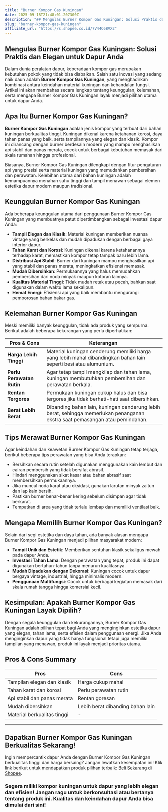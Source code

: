 ```yaml
---
title: "Burner Kompor Gas Kuningan"
date: 2025-09-18T21:48:01.207300Z
description: "## Mengulas Burner Kompor Gas Kuningan: Solusi Praktis dan Elegan untuk Dapur Anda..."
slug: "burner-kompor-gas-kuningan"
affiliate_url: "https://s.shopee.co.id/7V44C68VX2"
---
```

## Mengulas Burner Kompor Gas Kuningan: Solusi Praktis dan Elegan untuk Dapur Anda

Dalam dunia peralatan dapur, keberadaan kompor gas merupakan kebutuhan pokok yang tidak bisa diabaikan. Salah satu inovasi yang sedang naik daun adalah **Burner Kompor Gas Kuningan**, yang menghadirkan kombinasi antara keindahan material kuningan dan kehandalan fungsi. Artikel ini akan membahas secara lengkap tentang keunggulan, kelemahan, serta mengapa Burner Kompor Gas Kuningan layak menjadi pilihan utama untuk dapur Anda.

## Apa Itu Burner Kompor Gas Kuningan?

**Burner Kompor Gas Kuningan** adalah jenis kompor yang terbuat dari bahan kuningan berkualitas tinggi. Kuningan dikenal karena ketahanan korosi, daya tahan panas yang baik, serta tampilannya yang elegan dan klasik. Kompor ini dirancang dengan burner berdesain modern yang mampu menghasilkan api stabil dan panas merata, cocok untuk berbagai kebutuhan memasak dari skala rumahan hingga profesional.

Biasanya, Burner Kompor Gas Kuningan dilengkapi dengan fitur pengaturan api yang presisi serta material kuningan yang memudahkan pembersihan dan perawatan. Kelebihan utama dari bahan kuningan adalah kemampuannya menahan suhu tinggi dan tampil menawan sebagai elemen estetika dapur modern maupun tradisional.

## Keunggulan Burner Kompor Gas Kuningan

Ada beberapa keunggulan utama dari penggunaan Burner Kompor Gas Kuningan yang membuatnya patut dipertimbangkan sebagai investasi dapur Anda:

- **Tampil Elegan dan Klasik**: Material kuningan memberikan nuansa vintage yang berkelas dan mudah dipadukan dengan berbagai gaya interior dapur.
- **Tahan Karat dan Korosi**: Kuningan dikenal karena ketahanannya terhadap karat, memastikan kompor tetap tampak baru lebih lama.
- **Distribusi Api Stabil**: Burner dari kuningan mampu menghasilkan api yang stabil dan panas merata, meningkatkan efisiensi memasak.
- **Mudah Dibersihkan**: Permukaannya yang halus memudahkan pembersihan dari noda minyak maupun kotoran lainnya.
- **Kualitas Material Tinggi**: Tidak mudah retak atau pecah, bahkan saat digunakan dalam waktu lama sekalipun.
- **Hemat Energi**: Efisiensi api yang baik membantu mengurangi pemborosan bahan bakar gas.

## Kelemahan Burner Kompor Gas Kuningan

Meski memiliki banyak keunggulan, tidak ada produk yang sempurna. Berikut adalah beberapa kekurangan yang perlu diperhatikan:

| **Pros & Cons** | **Keterangan** |
|----------------|----------------|
| **Harga Lebih Tinggi** | Material kuningan cenderung memiliki harga yang lebih mahal dibandingkan bahan lain seperti besi atau alumunium. |
| **Perlu Perawatan Rutin** | Agar tetap tampil mengkilap dan tahan lama, kuningan membutuhkan pembersihan dan perawatan berkala. |
| **Rentan Tergores** | Permukaan kuningan cukup halus dan bisa tergores jika tidak berhati-hati saat dibersihkan. |
| **Berat Lebih Berat** | Dibanding bahan lain, kuningan cenderung lebih berat, sehingga memerlukan penanganan ekstra saat pemasangan atau pemindahan. |

## Tips Merawat Burner Kompor Gas Kuningan

Agar keindahan dan keawetan Burner Kompor Gas Kuningan tetap terjaga, berikut beberapa tips perawatan yang bisa Anda terapkan:

- Bersihkan secara rutin setelah digunakan menggunakan kain lembut dan cairan pembersih yang tidak bersifat abrasif.
- Hindari menggunakan sikat kasar atau bahan abrasif saat membersihkan permukaannya.
- Jika muncul noda karat atau oksidasi, gunakan larutan minyak zaitun dan lap kain bersih.
- Pastikan burner benar-benar kering sebelum disimpan agar tidak berkarat.
- Tempatkan di area yang tidak terlalu lembap dan memiliki ventilasi baik.

## Mengapa Memilih Burner Kompor Gas Kuningan?

Selain dari segi estetika dan daya tahan, ada banyak alasan mengapa Burner Kompor Gas Kuningan menjadi pilihan masyarakat modern:

- **Tampil Unik dan Estetik**: Memberikan sentuhan klasik sekaligus mewah pada dapur Anda.
- **Investasi Tahan Lama**: Dengan perawatan yang tepat, produk ini dapat digunakan bertahun-tahun tanpa menurun kualitasnya.
- **Mudah Dipadukan dengan Dekorasi**: Kuningan cocok untuk dapur bergaya vintage, industrial, hingga minimalis modern.
- **Penggunaan Multifungsi**: Cocok untuk berbagai kegiatan memasak dari skala rumah tangga hingga komersial kecil.

## Kesimpulan: Apakah Burner Kompor Gas Kuningan Layak Dipilih?

Dengan segala keunggulan dan kekurangannya, Burner Kompor Gas Kuningan adalah pilihan tepat bagi Anda yang menginginkan estetika dapur yang elegan, tahan lama, serta efisien dalam penggunaan energi. Jika Anda menginginkan dapur yang tidak hanya fungsional tetapi juga memiliki tampilan yang menawan, produk ini layak menjadi prioritas utama.

## Pros & Cons Summary

| **Pros** | **Cons** |
|------------|------------|
| Tampilan elegan dan klasik | Harga cukup mahal |
| Tahan karat dan korosi | Perlu perawatan rutin |
| Api stabil dan panas merata | Rentan goresan |
| Mudah dibersihkan | Lebih berat dibanding bahan lain |
| Material berkualitas tinggi | - |

---

## Dapatkan Burner Kompor Gas Kuningan Berkualitas Sekarang!

Ingin mempercantik dapur Anda dengan Burner Kompor Gas Kuningan berkualitas tinggi dan harga bersaing? Jangan lewatkan kesempatan ini! Klik link berikut untuk mendapatkan produk pilihan terbaik: [Beli Sekarang di Shopee](https://s.shopee.co.id/7V44C68VX2).

### Segera miliki kompor kuningan untuk dapur yang lebih elegan dan efisien! Jangan ragu untuk berkonsultasi atau bertanya tentang produk ini. Kualitas dan keindahan dapur Anda bisa dimulai dari sini!